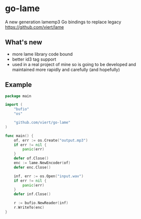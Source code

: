 # go-lame

A new generation lamemp3 Go bindings to replace legacy https://github.com/viert/lame

## What's new

  * more lame library code bound
  * better id3 tag support
  * used in a real project of mine so is going to be developed and maintained more rapidly and carefully (and hopefully)

## Example

```go
package main

import (
	"bufio"
	"os"

    "github.com/viert/go-lame"
)

func main() {
	of, err := os.Create("output.mp3")
	if err != nil {
		panic(err)
	}
	defer of.Close()
	enc := lame.NewEncoder(of)
	defer enc.Close()

	inf, err := os.Open("input.wav")
	if err != nil {
		panic(err)
	}
	defer inf.Close()

	r := bufio.NewReader(inf)
	r.WriteTo(enc)
}
```
